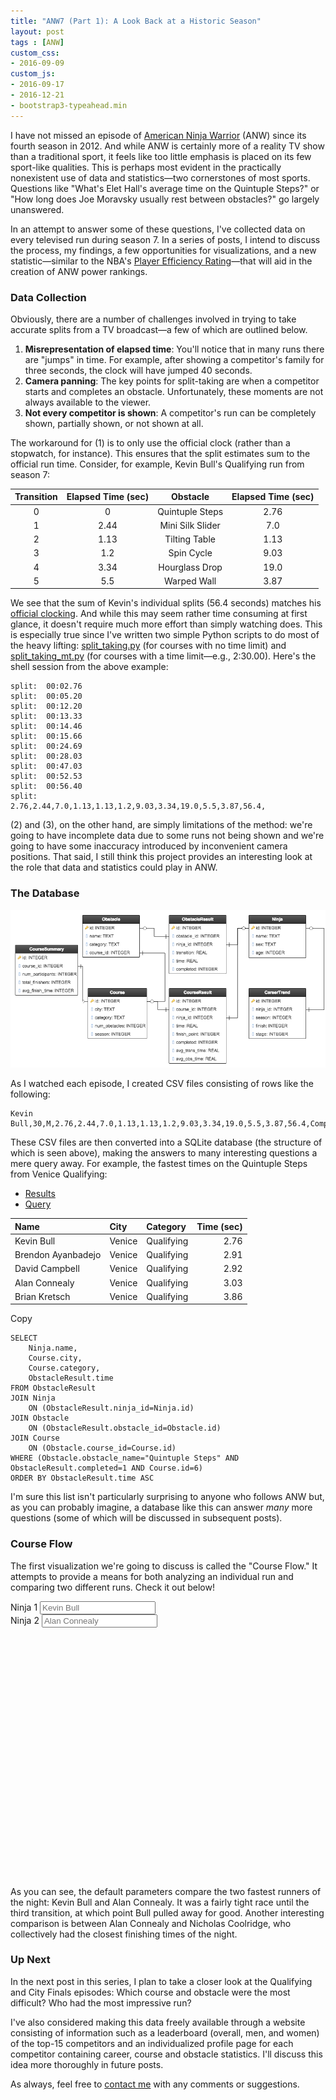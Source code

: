 ```yaml
---
title: "ANW7 (Part 1): A Look Back at a Historic Season"
layout: post
tags : [ANW]
custom_css:
- 2016-09-09
custom_js:
- 2016-09-17
- 2016-12-21
- bootstrap3-typeahead.min
---
```


I have not missed an episode of [American Ninja Warrior](https://en.wikipedia.org/wiki/American_Ninja_Warrior) (ANW) since its fourth season in 2012. And while ANW is certainly more of a reality TV show than a traditional sport, it feels like too little emphasis is placed on its few sport-like qualities. This is perhaps most evident in the practically nonexistent use of data and statistics&mdash;two cornerstones of most sports. Questions like "What's Elet Hall's average time on the Quintuple Steps?" or "How long does Joe Moravsky usually rest between obstacles?" go largely unanswered.

In an attempt to answer some of these questions, I've collected data on every televised run during season 7. In a series of posts, I intend to discuss the process, my findings, a few opportunities for visualizations, and a new statistic&mdash;similar to the NBA's [Player Efficiency Rating](https://en.wikipedia.org/wiki/Player_efficiency_rating)&mdash;that will aid in the creation of ANW power rankings.

### Data Collection


Obviously, there are a number of challenges involved in trying to take accurate splits from a TV broadcast&mdash;a few of which are outlined below.

1. **Misrepresentation of elapsed time**: You'll notice that in many runs there are "jumps" in time. For example, after showing a competitor's family for three seconds, the clock will have jumped 40 seconds.
2. **Camera panning**: The key points for split-taking are when a competitor starts and completes an obstacle. Unfortunately, these moments are not always available to the viewer.
3. **Not every competitor is shown**: A competitor's run can be completely shown, partially shown, or not shown at all.

The workaround for (1) is to only use the official clock (rather than a stopwatch, for instance). This ensures that the split estimates sum to the official run time. Consider, for example, Kevin Bull's Qualifying run from season 7:

| Transition | Elapsed Time (sec) |     Obstacle     | Elapsed Time (sec) |
|:----------:|:------------------:|:----------------:|:------------------:|
|      0     |          0         |  Quintuple Steps |        2.76        |
|      1     |        2.44        | Mini Silk Slider |        7.0        |
|      2     |        1.13        |   Tilting Table  |        1.13        |
|      3     |        1.2        |    Spin Cycle    |        9.03        |
|      4     |        3.34        |  Hourglass Drop  |        19.0       |
|      5     |        5.5        |    Warped Wall   |        3.87        |

We see that the sum of Kevin's individual splits (56.4 seconds) matches his [official clocking](http://sasukepedia.wikia.com/wiki/American_Ninja_Warrior_7). And while this may seem rather time consuming at first glance, it doesn't require much more effort than simply watching does. This is especially true since I've written two simple Python scripts to do most of the heavy lifting: [split_taking.py](https://gist.github.com/jdkato/e2b5fabe2daf795e2438469c944d4409) (for courses with no time limit) and [split_taking_mt.py](https://gist.github.com/jdkato/072f400daef57191283123351fad328e) (for courses with a time limit&mdash;e.g., 2:30.00). Here's the shell session from the above example:

```
split:  00:02.76
split:  00:05.20
split:  00:12.20
split:  00:13.33
split:  00:14.46
split:  00:15.66
split:  00:24.69
split:  00:28.03
split:  00:47.03
split:  00:52.53
split:  00:56.40
split:  
2.76,2.44,7.0,1.13,1.13,1.2,9.03,3.34,19.0,5.5,3.87,56.4,
```

(2) and (3), on the other hand, are simply limitations of the method: we're going to have incomplete data due to some runs not being shown and we're going to have some inaccuracy introduced by inconvenient camera positions. That said, I still think this project provides an interesting look at the role that data and statistics could play in ANW.

### The Database

<img src="/img/database.png" alt="Database Structure" class="img-thumbnail">

As I watched each episode, I created CSV files consisting of rows like the following:

```
Kevin Bull,30,M,2.76,2.44,7.0,1.13,1.13,1.2,9.03,3.34,19.0,5.5,3.87,56.4,Completed
```

These CSV files are then converted into a SQLite database (the structure of which is seen above), making the answers to many interesting questions a mere query away. For example, the fastest times on the Quintuple Steps from Venice Qualifying:

<ul class="nav nav-tabs" id="product-table">
  <li><a href="#1" data-toggle="tab">Results</a></li>
  <li><a href="#2" data-toggle="tab">Query</a></li>
</ul>
<div class="tab-content">
  <div class="tab-pane" id="1">
    <table>
<thead>
<tr class="header">
<th align="left">Name</th>
<th align="left">City</th>
<th align="left">Category</th>
<th align="right">Time (sec)</th>
</tr>
</thead>
<tbody>
<tr class="odd">
<td align="left">Kevin Bull</td>
<td align="left">Venice</td>
<td align="left">Qualifying</td>
<td align="right">2.76</td>
</tr>
<tr class="even">
<td align="left">Brendon Ayanbadejo</td>
<td align="left">Venice</td>
<td align="left">Qualifying</td>
<td align="right">2.91</td>
</tr>
<tr class="odd">
<td align="left">David Campbell</td>
<td align="left">Venice</td>
<td align="left">Qualifying</td>
<td align="right">2.92</td>
</tr>
<tr class="even">
<td align="left">Alan Connealy</td>
<td align="left">Venice</td>
<td align="left">Qualifying</td>
<td align="right">3.03</td>
</tr>
<tr class="odd">
<td align="left">Brian Kretsch</td>
<td align="left">Venice</td>
<td align="left">Qualifying</td>
<td align="right">3.86</td>
</tr>
</tbody>
</table>
  </div>
  <div class="tab-pane" id="2">
    <div class="language-sql highlighter-rouge"><div class="zero-clipboard mobile-hide"><span class="btn-clipboard">Copy</span></div><pre class="highlight"><code><span class="k">SELECT</span>
    <span class="n">Ninja</span><span class="p">.</span><span class="n">name</span><span class="p">,</span>
    <span class="n">Course</span><span class="p">.</span><span class="n">city</span><span class="p">,</span>
    <span class="n">Course</span><span class="p">.</span><span class="n">category</span><span class="p">,</span>
    <span class="n">ObstacleResult</span><span class="p">.</span><span class="n">time</span>
<span class="k">FROM</span> <span class="n">ObstacleResult</span>
<span class="k">JOIN</span> <span class="n">Ninja</span>
    <span class="k">ON</span> <span class="p">(</span><span class="n">ObstacleResult</span><span class="p">.</span><span class="n">ninja_id</span><span class="o">=</span><span class="n">Ninja</span><span class="p">.</span><span class="n">id</span><span class="p">)</span>
<span class="k">JOIN</span> <span class="n">Obstacle</span>
    <span class="k">ON</span> <span class="p">(</span><span class="n">ObstacleResult</span><span class="p">.</span><span class="n">obstacle_id</span><span class="o">=</span><span class="n">Obstacle</span><span class="p">.</span><span class="n">id</span><span class="p">)</span>
<span class="k">JOIN</span> <span class="n">Course</span>
    <span class="k">ON</span> <span class="p">(</span><span class="n">Obstacle</span><span class="p">.</span><span class="n">course_id</span><span class="o">=</span><span class="n">Course</span><span class="p">.</span><span class="n">id</span><span class="p">)</span>
<span class="k">WHERE</span> <span class="p">(</span><span class="n">Obstacle</span><span class="p">.</span><span class="n">obstacle_name</span><span class="o">=</span><span class="nv">"Quintuple Steps"</span> <span class="k">AND</span> <span class="n">ObstacleResult</span><span class="p">.</span><span class="n">completed</span><span class="o">=</span><span class="mi">1</span> <span class="k">AND</span> <span class="n">Course</span><span class="p">.</span><span class="n">id</span><span class="o">=</span><span class="mi">6</span><span class="p">)</span>
<span class="k">ORDER</span> <span class="k">BY</span> <span class="n">ObstacleResult</span><span class="p">.</span><span class="n">time</span> <span class="k">ASC</span>
</code></pre>
</div>
  </div>
</div>

I'm sure this list isn't particularly surprising to anyone who follows ANW but, as you can probably imagine, a database like this can answer *many* more questions (some of which will be discussed in subsequent posts).

### Course Flow

The first visualization we're going to discuss is called the "Course Flow." It attempts to provide a means for both analyzing an individual run and comparing two different runs. Check it out below!

<form class="bs-example bs-example-form" data-example-id="input-group-with-button">
    <div class="row">
        <div class="form-group col-sm-6">
            <label for="comp1" class="h4">Ninja 1</label>
            <input type="text" class="form-control" id="comp1" placeholder="Kevin Bull" data-provide="typeahead" autocomplete="off">
        </div>
        <div class="form-group col-sm-6">
            <label for="comp2" class="h4">Ninja 2</label>
            <input type="text" class="form-control" id="comp2" placeholder="Alan Connealy" data-provide="typeahead" autocomplete="off">
        </div>
    </div>
    <div id="container" style="min-width: 310px;min-height: 400px; margin: 0 auto"></div>
</form>

As you can see, the default parameters compare the two fastest runners of the night: Kevin Bull and Alan Connealy. It was a fairly tight race until the third transition, at which point Bull pulled away for good. Another interesting comparison is between Alan Connealy and Nicholas Coolridge, who collectively had the closest finishing times of the night.

### Up Next

In the next post in this series, I plan to take a closer look at the Qualifying and City Finals episodes: Which course and obstacle were the most difficult? Who had the most impressive run?

I've also considered making this data freely available through a website consisting of information such as a leaderboard (overall, men, and women) of the top-15 competitors and an individualized profile page for each competitor containing career, course and obstacle statistics. I'll discuss this idea more thoroughly in future posts.

As always, feel free to [contact me](/) with any comments or suggestions.
